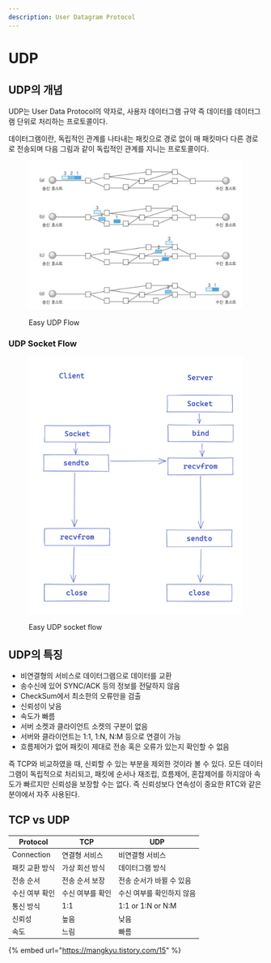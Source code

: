 ```yaml
---
description: User Datagram Protocol
---
```


# UDP

## UDP의 개념

UDP는 User Data Protocol의 약자로, 사용자 데이터그램 규약 즉 데이터를 데이터그램 단위로 처리하는 프로토콜이다.

데이터그램이란, 독립적인 관계를 나타내는 패킷으로 경로 없이 매 패킷마다 다른 경로로 전송되며 다음 그림과 같이 독립적인 관계를 지니는 프로토콜이다.

<figure><img src="../.gitbook/assets/image.png" alt=""><figcaption><p>Easy UDP Flow</p></figcaption></figure>

### UDP Socket Flow

<figure><img src="../.gitbook/assets/image (6).png" alt=""><figcaption><p>Easy UDP socket flow</p></figcaption></figure>

## UDP의 특징

* 비연결형의 서비스로 데이터그램으로 데이터를 교환
* 송수신에 있어 SYNC/ACK 등의 정보를 전달하지 않음
* CheckSum에서 최소한의 오류만을 검출
* 신뢰성이 낮음
* 속도가 빠름
* 서버 소켓과 클라이언트 소켓의 구분이 없음
* 서버와 클라이언트는 1:1, 1:N, N:M 등으로 연결이 가능
* 흐름제어가 없어 패킷이 제대로 전송 혹은 오류가 있는지 확인할 수 없음

즉 TCP와 비교하였을 때, 신뢰할 수 있는 부분을 제외한 것이라 볼 수 있다. 모든 데이터그램이 독립적으로 처리되고, 패킷에 순서나 재조립, 흐름제어, 혼잡제어를 하지않아 속도가 빠르지만 신뢰성을 보장할 수는 없다. 즉 신뢰성보다 연속성이 중요한 RTC와 같은 분야에서 자주 사용된다.

## TCP vs UDP

| Protocol   | TCP       | UDP               |
| ---------- | --------- | ----------------- |
| Connection | 연결형 서비스   | 비연결형 서비스          |
| 패킷 교환 방식   | 가상 회선 방식  | 데이터그램 방식          |
| 전송 순서      | 전송 순서 보장  | 전송 순서가 바뀔 수 있음    |
| 수신 여부 확인   | 수신 여부를 확인 | 수신 여부를 확인하지 않음    |
| 통신 방식      | 1:1       | 1:1 or 1:N or N:M |
| 신뢰성        | 높음        | 낮음                |
| 속도         | 느림        | 빠름                |



{% embed url="https://mangkyu.tistory.com/15" %}

